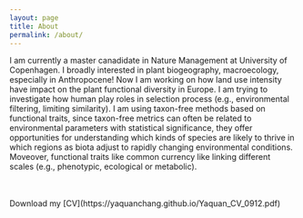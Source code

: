 ```yaml
---
layout: page
title: About 
permalink: /about/
---
```

I am currently a master canadidate in Nature Management at University of Copenhagen. I broadly interested in plant biogeography, macroecology, especially in Anthropocene! Now I am working on how land use intensity have impact on the plant functional diversity in Europe. I am trying to investigate how human play roles in selection process (e.g., environmental filtering, limiting similarity). I am using taxon-free methods based on functional traits, since taxon-free metrics can often be related to environmental parameters with statistical significance, they offer opportunities for understanding which kinds of species are likely to thrive in which regions as biota adjust to rapidly changing environmental conditions. Moveover, functional traits like common currency like linking different scales (e.g., phenotypic, ecological or metabolic). 

<br>
<br>
Download my [CV](https://yaquanchang.github.io/Yaquan_CV_0912.pdf)
<br>
